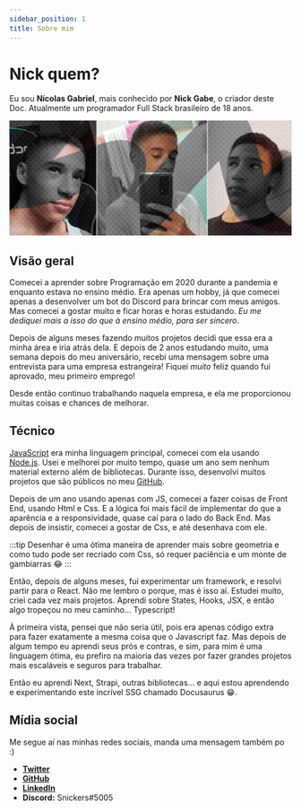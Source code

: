 ```yaml
---
sidebar_position: 1
title: Sobre mim
---
```


# Nick quem?
Eu sou **Nícolas Gabriel**, mais conhecido por **Nick Gabe**, o criador deste Doc.
Atualmente um programador Full Stack brasileiro de 18 anos.

![eu mesmo](../assets/nick-gabe.png)

## Visão geral

Comecei a aprender sobre Programação em 2020 durante a pandemia e enquanto estava no ensino médio. Era apenas um hobby, já que comecei apenas a desenvolver um bot do Discord para brincar com meus amigos. Mas comecei a gostar muito e ficar horas e horas estudando. *Eu me dediquei mais a isso do que à ensino médio, para ser sincero*.

Depois de alguns meses fazendo muitos projetos decidi que essa era a minha área e iria atrás dela. E depois de 2 anos estudando muito, uma semana depois do meu aniversário, recebi uma mensagem sobre uma entrevista para uma empresa estrangeira! Fiquei *muito* feliz quando fui aprovado, meu primeiro emprego!

Desde então continuo trabalhando naquela empresa, e ela me proporcionou muitas coisas e chances de melhorar.

## Técnico

[JavaScript](https://developer.mozilla.org/pt-BR/docs/Web/JavaScript) era minha linguagem principal, comecei com ela usando [Node.js](https://nodejs.org/en/). Usei e melhorei por muito tempo, quase um ano sem nenhum material externo além de bibliotecas. Durante isso, desenvolvi muitos projetos que são públicos no meu [GitHub](https://github.com/nick-gabe).

Depois de um ano usando apenas com JS, comecei a fazer coisas de Front End, usando Html e Css. E a lógica foi mais fácil de implementar do que a aparência e a responsividade, quase caí para o lado do Back End. Mas depois de insistir, comecei a gostar de Css, e até desenhava com ele.

:::tip
Desenhar é uma ótima maneira de aprender mais sobre geometria e como tudo pode ser recriado com Css, só requer paciência e um monte de gambiarras 😂
:::

Então, depois de alguns meses, fui experimentar um framework, e resolvi partir para o React. Não me lembro o porque, mas é isso aí. Estudei muito, criei cada vez mais projetos. Aprendi sobre States, Hooks, JSX, e então algo tropeçou no meu caminho... Typescript!

À primeira vista, pensei que não seria útil, pois era apenas código extra para fazer exatamente a mesma coisa que o Javascript faz. Mas depois de algum tempo eu aprendi seus prós e contras, e sim, para mim é uma linguagem ótima, eu prefiro na maioria das vezes por fazer grandes projetos mais escaláveis e seguros para trabalhar.

Então eu aprendi Next, Strapi, outras bibliotecas... e aqui estou aprendendo e experimentando este incrível SSG chamado Docusaurus 😁.

## Mídia social

Me segue aí nas minhas redes sociais, manda uma mensagem também po :)
- **[Twitter](https://twitter.com/mynickisnick_)**
- **[GitHub](https://github.com/nick-gabe)**
- **[LinkedIn](https://linkedin.com/in/nicolas-gabriel)**
- **Discord:** Snickers#5005